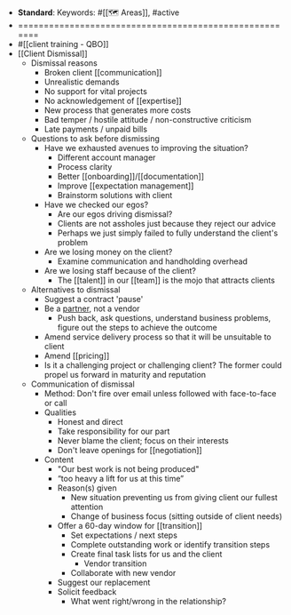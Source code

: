- **Standard**: 
Keywords: #[[🗺 Areas]], #active
- =======================================================
- #[[client training - QBO]]
- [[Client Dismissal]]
    - Dismissal reasons
        - Broken client [[communication]]
        - Unrealistic demands
        - No support for vital projects
        - No acknowledgement of [[expertise]]
        - New process that generates more costs
        - Bad temper / hostile attitude / non-constructive criticism
        - Late payments / unpaid bills
    - Questions to ask before dismissing
        - Have we exhausted avenues to improving the situation?
            - Different account manager
            - Process clarity
            - Better [[onboarding]]/[[documentation]]
            - Improve [[expectation management]]
            - Brainstorm solutions with client
        - Have we checked our egos?
            - Are our egos driving dismissal?
            - Clients are not assholes just because they reject our advice
            - Perhaps we just simply failed to fully understand the client's problem
        - Are we losing money on the client?
            - Examine communication and handholding overhead
        - Are we losing staff because of the client?
            - The [[talent]] in our [[team]] is the mojo that attracts clients
    - Alternatives to dismissal
        - Suggest a contract 'pause'
        - Be a [partner](partnership), not a vendor
            - Push back, ask questions, understand business problems, figure out the steps to achieve the outcome
        - Amend service delivery process so that it will be unsuitable to client
        - Amend [[pricing]]
        - Is it a challenging project or challenging client? The former could propel us forward in maturity and reputation
    - Communication of dismissal
        - Method: Don't fire over email unless followed with face-to-face or call
        - Qualities
            - Honest and direct
            - Take responsibility for our part
            - Never blame the client; focus on their interests
            - Don't leave openings for [[negotiation]]
        - Content
            - "Our best work is not being produced"
            - “too heavy a lift for us at this time”
            - Reason(s) given
                - New situation preventing us from giving client our fullest attention
                - Change of business focus (sitting outside of client needs)
            - Offer a 60-day window for [[transition]] 
                - Set expectations / next steps
                - Complete outstanding work or identify transition steps
                - Create final task lists for us and the client
                    - Vendor transition
                - Collaborate with new vendor
            - Suggest our replacement
            - Solicit feedback
                - What went right/wrong in the relationship?
